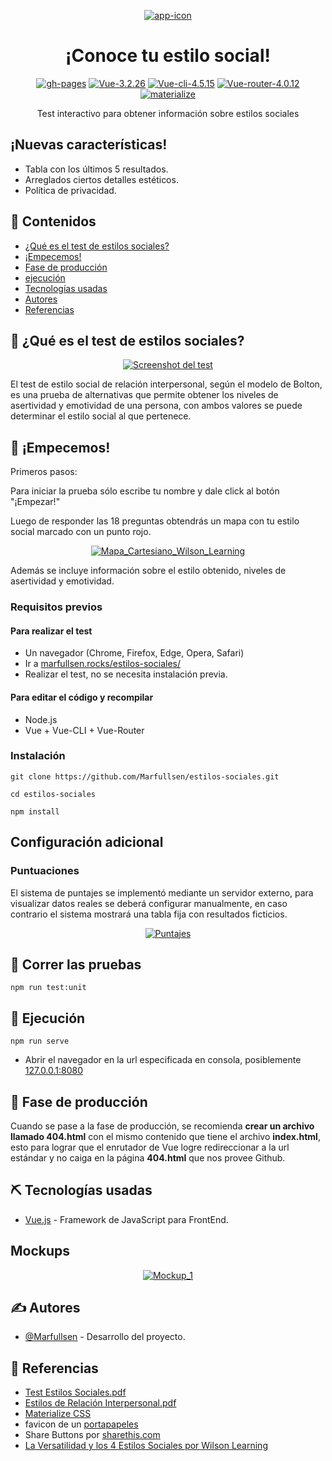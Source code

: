 <p align="center">
  <a href="https://marfullsen.github.io/estilos-sociales/" rel="noopener">
 <img src="./docs/img/social_style.png" alt="app-icon"></a>
</p>

<div align="center">

# ¡Conoce tu estilo social!

[![gh-pages](https://img.shields.io/badge/Disponible-aquí!-red.svg)](https://marfullsen.github.io/estilos-sociales/)
[![Vue-3.2.26](https://img.shields.io/badge/Vue-3.2.26-blue.svg "Badge Vue.js")](https://v3.vuejs.org/)
[![Vue-cli-4.5.15](https://img.shields.io/badge/Vue--CLI-4.5.15-brightgreen.svg "Badge VueCLI")](https://cli.vuejs.org/)
[![Vue-router-4.0.12](https://img.shields.io/badge/Vue--router-4.0.12-yellow.svg "Badge VueRouter")](https://router.vuejs.org/)
[![materialize](https://img.shields.io/badge/materialize-css-ff69b4.svg)](https://materializecss.com/)

</div>

<p align="center">
  Test interactivo para obtener información sobre estilos sociales
</p>

## ¡Nuevas características!

- Tabla con los últimos 5 resultados.
- Arreglados ciertos detalles estéticos.
- Política de privacidad.
## 📝 Contenidos

- [¿Qué es el test de estilos sociales?](#about)
- [¡Empecemos!](#getting_started)
- [Fase de producción](#deployment)
- [ejecución](#usage)
- [Tecnologías usadas](#built_using)
- [Autores](#authors)
- [Referencias](#acknowledgement)

## 🧐 ¿Qué es el test de estilos sociales? <a name = "about"></a>

<p align="center">
  <a href="https://marfullsen.github.io/estilos-sociales/" rel="noopener">
 <img src="./docs/img/welcome_site.png" alt="Screenshot del test"></a>
</p>

El test de estilo social de relación interpersonal, según el modelo de Bolton, es una prueba de alternativas que permite obtener los niveles de asertividad y emotividad de una persona, con ambos valores se puede determinar el estilo social al que pertenece.

## 🏁 ¡Empecemos! <a name = "getting_started"></a>

Primeros pasos:

Para iniciar la prueba sólo escribe tu nombre y dale click al botón "¡Empezar!"

Luego de responder las 18 preguntas obtendrás un mapa con tu estilo social marcado con un punto rojo.

<p align="center">
  <a href="https://marfullsen.github.io/estilos-sociales/" rel="noopener">
 <img src="./docs/img/cartesianSocialStyle.png" alt="Mapa_Cartesiano_Wilson_Learning"></a>
</p>

Además se incluye información sobre el estilo obtenido, niveles de asertividad y emotividad.

### Requisitos previos

#### Para realizar el test

- Un navegador (Chrome, Firefox, Edge, Opera, Safari)
- Ir a [marfullsen.rocks/estilos-sociales/](https://marfullsen.github.io/estilos-sociales/)
- Realizar el test, no se necesita instalación previa.

#### Para editar el código y recompilar

- Node.js
- Vue + Vue-CLI + Vue-Router

### Instalación


```
git clone https://github.com/Marfullsen/estilos-sociales.git

cd estilos-sociales

npm install

```

## Configuración adicional 
### Puntuaciones

El sistema de puntajes se implementó mediante un servidor externo, para visualizar datos reales se deberá configurar manualmente, en caso contrario el sistema mostrará una tabla fija con resultados ficticios.

<p align="center">
  <a href="https://marfullsen.github.io/estilos-sociales/score" rel="noopener">
 <img src="./docs/img/puntajes.png" alt="Puntajes"></a>
</p>

## 🔧 Correr las pruebas <a name = "tests"></a>

```
npm run test:unit
```

## 🎈 Ejecución <a name="usage"></a>

```
npm run serve
```

- Abrir el navegador en la url especificada en consola, posiblemente [127.0.0.1:8080](http://localhost:8080/)

## 🚀 Fase de producción <a name = "deployment"></a>

Cuando se pase a la fase de producción, se recomienda **crear un archivo llamado 404.html** con el mismo contenido que tiene el archivo **index.html**, esto para lograr que el enrutador de Vue logre redireccionar a la url estándar y no caiga en la página **404.html** que nos provee Github.

## ⛏️ Tecnologías usadas <a name = "built_using"></a>

- [Vue.js](https://vuejs.org/) - Framework de JavaScript para FrontEnd.

## Mockups

<p align="center">
  <a href="https://marfullsen.github.io/estilos-sociales/" rel="noopener">
 <img src="./docs/img/mockup-estilos-sociales.png" alt="Mockup_1"></a>
</p>

## ✍️ Autores <a name = "authors"></a>

- [@Marfullsen](https://github.com/Marfullsen) - Desarrollo del proyecto.

## 🎉 Referencias <a name = "acknowledgement"></a>

- [Test Estilos Sociales.pdf](./docs/pdf/Test%20Estilos%20Sociales.pdf)
- [Estilos de Relación Interpersonal.pdf](./docs/pdf/Estilos%20de%20Relacion%20Interpersonal.pdf)
- [Materialize CSS](https://materializecss.com/)
- favicon de un [portapapeles](https://www.stockio.com/free-icon/stationery-clipboard)
- Share Buttons por [sharethis.com](https://sharethis.com/)
- [La Versatilidad y los 4 Estilos Sociales por Wilson Learning](https://www.businessupgroup.com/post/la-versatilidad-y-los-4-estilos-sociales)
